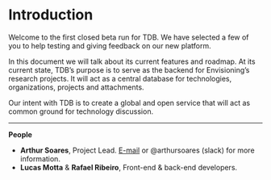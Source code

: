 # Introduction

Welcome to the first closed beta run for TDB. We have selected a few of you to help testing and giving feedback on our new platform.

In this document we will talk about its current features and roadmap. At its current state, TDB’s purpose is to serve as the backend for Envisioning’s research projects. It will act as a central database for technologies, organizations, projects and attachments.

Our intent with TDB is to create a global and open service that will act as common ground for technology discussion.

---

**People**

* **Arthur Soares**, Project Lead. [E-mail](mailto:as@envisioning.io) or @arthursoares (slack) for more information.
* **Lucas Motta** & **Rafael Ribeiro**, Front-end & back-end developers.
